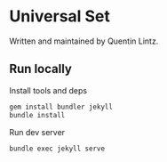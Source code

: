 # Universal Set

Written and maintained by Quentin Lintz.

## Run locally

Install tools and deps

```bash
gem install bundler jekyll
bundle install
```

Run dev server

```bash
bundle exec jekyll serve
```
